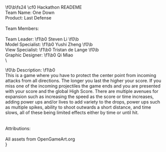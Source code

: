 \f0\b\fs24 \cf0 Hackathon READEME\
Team Name: One Down\
Product: Last Defense\
\
Team Members:\
\
Team Leader: 
\f1\b0 Steven Li
\f0\b \
Model Specialist: 
\f1\b0 Yushi Zheng
\f0\b \
View Specialist: 
\f1\b0 Tristan de Lange
\f0\b \
Graphic Designer: 
\f1\b0 Qi Miao\
\

\f0\b Description:
\f1\b0 \
This is a game where you have to protect the center point from incoming attacks from all directions. The longer you last the higher your score. If you miss one of the incoming projectiles the game ends and you are presented with your score and the global High Score. There are multiple avenues for expansion such as increasing the speed as the score or time increases, adding power ups and/or lives to add variety to the drops, power ups such as multiple spikes, ability to shoot outwards a short distance, and time slows, all of these being limited effects either by time or until hit. \
\
\
Attributions: \
\
All assets from OpenGameArt.org\
}
